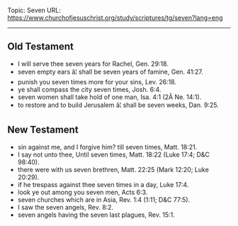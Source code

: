 Topic: Seven
URL: https://www.churchofjesuschrist.org/study/scriptures/tg/seven?lang=eng

---

## Old Testament

- I will serve thee seven years for Rachel, Gen. 29:18.
- seven empty ears â¦ shall be seven years of famine, Gen. 41:27.
- punish you seven times more for your sins, Lev. 26:18.
- ye shall compass the city seven times, Josh. 6:4.
- seven women shall take hold of one man, Isa. 4:1 (2Â Ne. 14:1).
- to restore and to build Jerusalem â¦ shall be seven weeks, Dan. 9:25.

## New Testament

- sin against me, and I forgive him? till seven times, Matt. 18:21.
- I say not unto thee, Until seven times, Matt. 18:22 (Luke 17:4; D&C 98:40).
- there were with us seven brethren, Matt. 22:25 (Mark 12:20; Luke 20:29).
- if he trespass against thee seven times in a day, Luke 17:4.
- look ye out among you seven men, Acts 6:3.
- seven churches which are in Asia, Rev. 1:4 (1:11; D&C 77:5).
- I saw the seven angels, Rev. 8:2.
- seven angels having the seven last plagues, Rev. 15:1.

